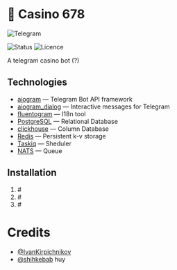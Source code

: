 # 🎰 Casino 678
![Telegram](https://img.shields.io/badge/Telegram-@casino__678__bot-2288ba?style=flat-square&link=https://t.me/casino_678_bot)

![Status](https://img.shields.io/badge/Status-Planning-f0e511?style=flat-square)
![Licence](https://img.shields.io/badge/License-MIT-a90001?style=flat-square&link=https://opensource.org/license/mit/)

A telegram casino bot (?)

## Technologies
- [aiogram](https://github.com/aiogram/aiogram) — Telegram Bot API framework
- [aiogram_dialog](https://github.com/Tishka17/aiogram_dialog) — Interactive messages for Telegram
- [fluentogram](https://github.com/Arustinal/fluentogram) — I18n tool
- [PostgreSQL](https://postgresql.org) — Relational Database
- [clickhouse](https://clickhouse.com) — Column Database
- [Redis](https://redis.io/) — Persistent k-v storage
- [Taskiq](https://github.com/taskiq-python/taskiq) — Sheduler
- [NATS](https://nats.io/) — Queue


## Installation
1) \#
2) \#
3) \#

# Credits
- [@IvanKirpichnikov](https://github.com/IvanKirpichnikov)
- [@shihkebab](https://github.com/shihkebab) huy
